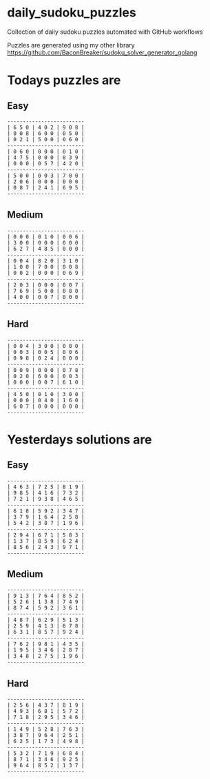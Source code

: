 
# daily_sudoku_puzzles 

Collection of daily sudoku puzzles automated with GitHub workflows 

Puzzles are generated using my other library https://github.com/BaconBreaker/sudoku_solver_generator_golang 
 

# Todays puzzles are 

## Easy 

```
-------------------------
| 6 5 0 | 4 0 2 | 9 0 8 | 
| 0 0 8 | 6 0 0 | 0 5 0 | 
| 0 2 1 | 5 0 0 | 0 6 0 | 
-------------------------
| 0 6 0 | 0 0 0 | 0 1 0 | 
| 4 7 5 | 0 0 0 | 8 3 9 | 
| 0 0 0 | 0 5 7 | 4 2 0 | 
-------------------------
| 5 0 0 | 0 0 3 | 7 0 0 | 
| 2 0 6 | 0 0 0 | 0 0 0 | 
| 0 8 7 | 2 4 1 | 6 9 5 | 
-------------------------
```
## Medium 

```
-------------------------
| 0 0 0 | 0 1 0 | 0 0 6 | 
| 3 0 0 | 0 0 0 | 0 0 0 | 
| 6 2 7 | 4 8 5 | 0 0 0 | 
-------------------------
| 0 0 4 | 8 2 0 | 3 1 0 | 
| 1 0 0 | 7 0 0 | 0 0 8 | 
| 0 0 2 | 0 0 0 | 0 6 9 | 
-------------------------
| 2 0 3 | 0 0 0 | 0 0 7 | 
| 7 6 9 | 5 0 0 | 0 8 0 | 
| 4 0 0 | 0 0 7 | 0 0 0 | 
-------------------------
```
## Hard 

```
-------------------------
| 0 0 4 | 3 0 0 | 0 0 0 | 
| 0 0 3 | 0 0 5 | 0 0 6 | 
| 0 9 0 | 0 2 4 | 0 0 0 | 
-------------------------
| 0 0 9 | 0 0 0 | 0 7 8 | 
| 0 2 0 | 6 0 0 | 0 0 3 | 
| 0 0 0 | 0 0 7 | 6 1 0 | 
-------------------------
| 4 5 0 | 0 1 0 | 3 0 0 | 
| 0 0 0 | 0 4 0 | 1 6 0 | 
| 6 0 7 | 0 0 0 | 0 0 0 | 
-------------------------
```
# Yesterdays solutions are 

## Easy 

```
-------------------------
| 4 6 3 | 7 2 5 | 8 1 9 | 
| 9 8 5 | 4 1 6 | 7 3 2 | 
| 7 2 1 | 9 3 8 | 4 6 5 | 
-------------------------
| 6 1 8 | 5 9 2 | 3 4 7 | 
| 3 7 9 | 1 6 4 | 2 5 8 | 
| 5 4 2 | 3 8 7 | 1 9 6 | 
-------------------------
| 2 9 4 | 6 7 1 | 5 8 3 | 
| 1 3 7 | 8 5 9 | 6 2 4 | 
| 8 5 6 | 2 4 3 | 9 7 1 | 
-------------------------
```
## Medium 

```
-------------------------
| 9 1 3 | 7 6 4 | 8 5 2 | 
| 5 2 6 | 1 3 8 | 7 4 9 | 
| 8 7 4 | 5 9 2 | 3 6 1 | 
-------------------------
| 4 8 7 | 6 2 9 | 5 1 3 | 
| 2 5 9 | 4 1 3 | 6 7 8 | 
| 6 3 1 | 8 5 7 | 9 2 4 | 
-------------------------
| 7 6 2 | 9 8 1 | 4 3 5 | 
| 1 9 5 | 3 4 6 | 2 8 7 | 
| 3 4 8 | 2 7 5 | 1 9 6 | 
-------------------------
```
## Hard 

```
-------------------------
| 2 5 6 | 4 3 7 | 8 1 9 | 
| 4 9 3 | 6 8 1 | 5 7 2 | 
| 7 1 8 | 2 9 5 | 3 4 6 | 
-------------------------
| 1 4 9 | 5 2 8 | 7 6 3 | 
| 3 8 7 | 9 6 4 | 2 5 1 | 
| 6 2 5 | 1 7 3 | 4 9 8 | 
-------------------------
| 5 3 2 | 7 1 9 | 6 8 4 | 
| 8 7 1 | 3 4 6 | 9 2 5 | 
| 9 6 4 | 8 5 2 | 1 3 7 | 
-------------------------
```
